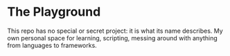 # The Playground

This repo has no special or secret project: it is what its name describes. My own personal space for learning, scripting, messing around with anything from languages to frameworks.


